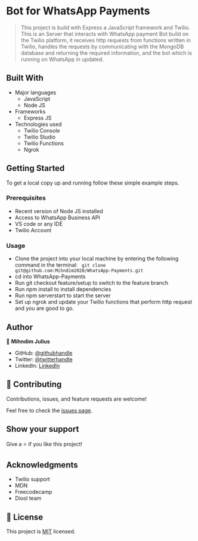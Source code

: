 # Bot for WhatsApp Payments

> This project is build with Express a JavaScript framework and Twilio. This is an Server that interacts with WhatsApp payment Bot build on the Twilio platform, it receives http requests from functions written in Twilio, handles the requests by communicating with the MongoDB database and returning the required information, and the bot which is running on WhatsApp in updated.
## Built With

- Major languages
  - JavaScript
  - Node JS
- Frameworks
  - Express JS
- Technologies used
  - Twilio Console
  - Twilio Studio
  - Twilio Functions
  - Ngrok
## Getting Started
To get a local copy up and running follow these simple example steps.
### Prerequisites
 - Recent version of Node JS installed
 - Access to WhatsApp Business API
 - VS code or any IDE
 - Twilio Account
### Usage
- Clone the project into your local machine by entering the following command in the terminal: ` git clone git@github.com:Mihndim2020/WhatsApp-Payments.git`
- cd into WhatsApp-Payments
- Run git checkout feature/setup to switch to the feature branch
- Run npm install to install dependencies
- Run npm serverstart to start the server
- Set up ngrok and update your Twilio functions that perform http request and you are good to go. 
## Author

👤 **Mihndim Julius**

- GitHub: [@githubhandle](https://github.com/Mihndim2020)
- Twitter: [@twitterhandle](https://twitter.com/mihndim)
- LinkedIn: [LinkedIn](https://www.linkedin.com/in/mihndim/)

## 🤝 Contributing

Contributions, issues, and feature requests are welcome!

Feel free to check the [issues page](https://github.com/Mihndim2020/WhatsApp-Payments/issues).

## Show your support

Give a ⭐️ if you like this project!

## Acknowledgments

- Twilio support
- MDN
- Freecodecamp
- Diool team

## 📝 License

This project is [MIT](./MIT.md) licensed.


